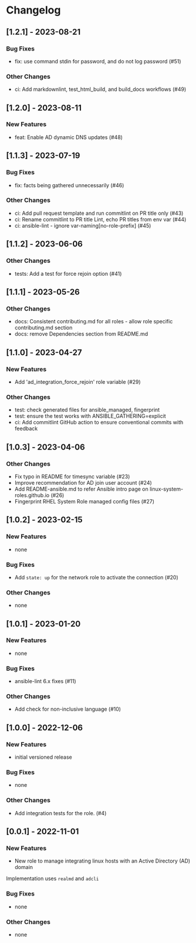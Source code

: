Changelog
=========

[1.2.1] - 2023-08-21
--------------------

### Bug Fixes

- fix: use command stdin for password, and do not log password (#51)

### Other Changes

- ci: Add markdownlint, test_html_build, and build_docs workflows (#49)

[1.2.0] - 2023-08-11
--------------------

### New Features

- feat: Enable AD dynamic DNS updates (#48)

[1.1.3] - 2023-07-19
--------------------

### Bug Fixes

- fix: facts being gathered unnecessarily (#46)

### Other Changes

- ci: Add pull request template and run commitlint on PR title only (#43)
- ci: Rename commitlint to PR title Lint, echo PR titles from env var (#44)
- ci: ansible-lint - ignore var-naming[no-role-prefix] (#45)

[1.1.2] - 2023-06-06
--------------------

### Other Changes

- tests: Add a test for force rejoin option (#41)

[1.1.1] - 2023-05-26
--------------------

### Other Changes

- docs: Consistent contributing.md for all roles - allow role specific contributing.md section
- docs: remove Dependencies section from README.md

[1.1.0] - 2023-04-27
--------------------

### New Features

- Add 'ad_integration_force_rejoin' role variable (#29)

### Other Changes

- test: check generated files for ansible_managed, fingerprint
- test: ensure the test works with ANSIBLE_GATHERING=explicit
- ci: Add commitlint GitHub action to ensure conventional commits with feedback

[1.0.3] - 2023-04-06
--------------------

### Other Changes

- Fix typo in README for timesync variable (#23)
- Improve recommendation for AD join user account (#24)
- Add README-ansible.md to refer Ansible intro page on linux-system-roles.github.io (#26)
- Fingerprint RHEL System Role managed config files (#27)

[1.0.2] - 2023-02-15
--------------------

### New Features

- none

### Bug Fixes

- Add `state: up` for the network role to activate the connection (#20)

### Other Changes

- none

[1.0.1] - 2023-01-20
--------------------

### New Features

- none

### Bug Fixes

- ansible-lint 6.x fixes (#11)

### Other Changes

- Add check for non-inclusive language (#10)

[1.0.0] - 2022-12-06
--------------------

### New Features

- initial versioned release

### Bug Fixes

- none

### Other Changes

- Add integration tests for the role. (#4)

[0.0.1] - 2022-11-01
--------------------

### New Features

- New role to manage integrating linux hosts with an Active Directory
  (AD) domain

Implementation uses `realmd` and `adcli`

### Bug Fixes

- none

### Other Changes

- none

